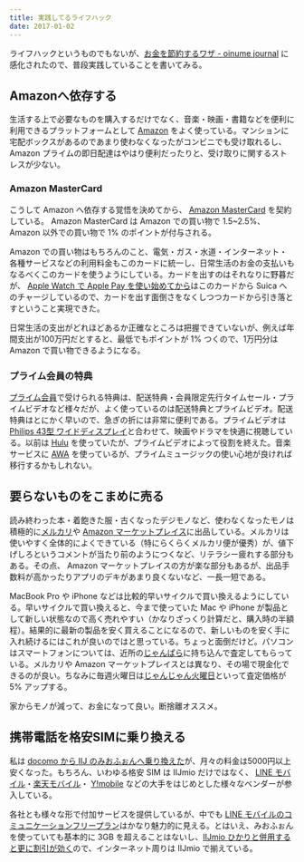 ```yaml
---
title: 実践してるライフハック
date: 2017-01-02
---
```


ライフハックというものでもないが、[お金を節約するワザ - oinume journal](http://oinume.hatenablog.com/entry/techniques-to-save-money) に感化されたので、普段実践していることを書いてみる。

## Amazonへ依存する

生活する上で必要なものを購入するだけでなく、音楽・映画・書籍などを便利に利用できるプラットフォームとして [Amazon](https://www.amazon.co.jp/) をよく使っている。マンションに宅配ボックスがあるのであまり使わなくなったがコンビニでも受け取れるし、 Amazon プライムの即日配達はやはり便利だったりと、受け取りに関するストレスが少ない。

### Amazon MasterCard

こうして Amazon へ依存する覚悟を決めてから、 [Amazon MasterCard](https://www.amazon.co.jp/b?node=3036192051) を契約している。 Amazon MasterCard は Amazon での買い物で 1.5~2.5%、 Amazon 以外での買い物で 1% のポイントが付与される。

Amazon での買い物はもちろんのこと、電気・ガス・水道・インターネット・各種サービスなどの利用料金もこのカードに統一し、日常生活のお金の支払いもなるべくこのカードを使うようにしている。カードを出すのはそれなりに野暮だが、 [Apple Watch で Apple Pay を使い始めてから](/posts/2016/apple-watch-series-2/)はこのカードから Suica へのチャージしているので、カードを出す面倒さをなくしつつカードから引き落とすということ実現できた。

日常生活の支出がどれほどあるか正確なところは把握できていないが、例えば年間支出が100万円だとすると、最低でもポイントが 1% つくので、1万円分は Amazon で買い物できるようになる。

### プライム会員の特典

[プライム会員](https://www.amazon.co.jp/gp/prime)で受けられる特典は、配送特典・会員限定先行タイムセール・プライムビデオなど様々だが、よく使っているのは配送特典とプライムビデオ。配送特典はとにかく早いので、急ぎの折には非常に便利である。プライムビデオは [Philips 43型 ワイドディスプレイ](/posts/2016/philips-display-43inch-4k/)と合わせて、映画やドラマを快適に視聴している。以前は [Hulu](http://www.hulu.jp/) を使っていたが、プライムビデオによって役割を終えた。音楽サービスに [AWA](http://awa.fm/) を使っているが、プライムミュージックの使い心地が良ければ移行するかもしれない。

## 要らないものをこまめに売る

読み終わった本・着飽きた服・古くなったデジモノなど、使わなくなったモノは積極的に[メルカリ](https://www.mercari.com/jp/)や [Amazon マーケットプレイス](https://www.amazon.co.jp/b?node=2283856051)に出品している。メルカリは使いやすく全体的によくできている（特にらくらくメルカリ便が優秀）が、値下げしろというコメントが当たり前のようにつくなど、リテラシー疲れする部分もある。その点、 Amazon マーケットプレイスの方が楽な部分もあるが、出品手数料が高かったりアプリのデキがあまり良くないなど、一長一短である。

MacBook Pro や iPhone などは比較的早いサイクルで買い換えるようにしている。早いサイクルで買い換えると、今まで使っていた Mac や iPhone が製品として新しい状態なので高く売れやすい（かなりざっくり計算だと、購入時の半額程）。結果的に最新の製品を安く買えることになるので、新しいものを安く手に入れ続けるにはこれが良いのではと思っている。ちょっと面倒だけど。パソコンはスマートフォンについては、近所の[じゃんぱら](http://www.janpara.co.jp/)に持ち込んで査定してもらっている。メルカリや Amazon マーケットプレイスとは異なり、その場で現金化できるのが良い。ちなみに毎週火曜日は[じゃんじゃん火曜日](http://www.janpara.co.jp/contents/janjan/)といって査定価格が 5% アップする。

家からモノが減って、お金になって良い。断捨離オススメ。

## 携帯電話を格安SIMに乗り換える

私は [docomo から IIJ のみおふぉんへ乗り換えた](/posts/2015/update-mobile-phone/)が、月々の料金は5000円以上安くなった。もちろん、いわゆる格安 SIM は IIJmio だけではなく、 [LINE モバイル](https://mobile.line.me/)・[楽天モバイル](http://mobile.rakuten.co.jp/)・ [Y!mobile](https://www.ymobile.jp/store/sim/) などの大手をはじめとした様々なベンダーが参入している。

各社とも様々な形で付加サービスを提供しているが、中でも [LINE モバイルのコミュニケーションフリープラン](https://mobile.line.me/plan/communication-free/)はかなり魅力的に見える。とはいえ、みおふぉんを使っていても基本的に 3GB を超えることはないし、[IIJmio  ひかりと併用すると更に割引が効く](https://www.iijmio.jp/imh/miowari.jsp)ので、インターネット周りは IIJmio で揃えている。
